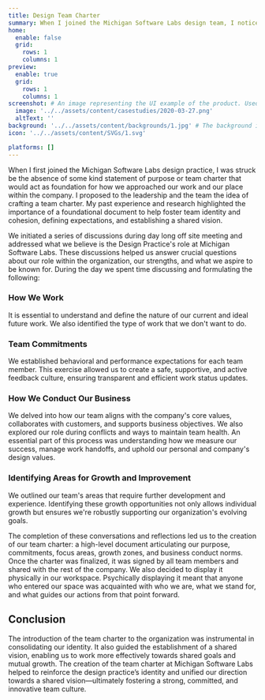 ```yaml
---
title: Design Team Charter
summary: When I joined the Michigan Software Labs design team, I noticed the lack of a team charter. I proposed creating one to establish a foundation for our work and team identity. Through off-site discussions, we defined our role, strengths, and aspirations. We outlined how we work, set team commitments, aligned with company values, and identified growth areas. This resulted in a high-level team charter, signed by all members and displayed in our workspace. The charter consolidated our identity, fostered a shared vision, and strengthened our team culture.
home:
  enable: false
  grid:
    rows: 1
    columns: 1
preview:
  enable: true
  grid:
    rows: 1
    columns: 1
screenshot: # An image representing the UI example of the product. Used in preview cards
  image: '../../assets/content/casestudies/2020-03-27.png'
  altText: ''
background: '../../assets/content/backgrounds/1.jpg' # The background image used for preview cards
icon: '../../assets/content/SVGs/1.svg'

platforms: []
---
```


When I first joined the Michigan Software Labs design practice, I was struck be the absence of some kind statement of purpose or team charter that would act as foundation for how we approached our work and our place within the company. I proposed to the leadership and the team the idea of crafting a team charter. My past experience and research highlighted the importance of a foundational document to help foster team identity and cohesion, defining expectations, and establishing a shared vision.

We initiated a series of discussions during day long off site meeting and addressed what we believe is the Design Practice's role at Michigan Software Labs. These discussions helped us answer crucial questions about our role within the organization, our strengths, and what we aspire to be known for. During the day we spent time discussing and formulating the following:

### How We Work

It is essential to understand and define the nature of our current and ideal future work. We also identified the type of work that we don't want to do.

### Team Commitments

We established behavioral and performance expectations for each team member. This exercise allowed us to create a safe, supportive, and active feedback culture, ensuring transparent and efficient work status updates.

### How We Conduct Our Business

We delved into how our team aligns with the company's core values, collaborates with customers, and supports business objectives. We also explored our role during conflicts and ways to maintain team health. An essential part of this process was understanding how we measure our success, manage work handoffs, and uphold our personal and company's design values.

### Identifying Areas for Growth and Improvement

We outlined our team's areas that require further development and experience. Identifying these growth opportunities not only allows individual growth but ensures we're robustly supporting our organization's evolving goals.

The completion of these conversations and reflections led us to the creation of our team charter: a high-level document articulating our purpose, commitments, focus areas, growth zones, and business conduct norms. Once the charter was finalized, it was signed by all team members and shared with the rest of the company. We also decided to display it physically in our workspace. Psychically displaying it meant that anyone who entered our space was acquainted with who we are, what we stand for, and what guides our actions from that point forward.

## Conclusion

The introduction of the team charter to the organization was instrumental in consolidating our identity. It also guided the establishment of a shared vision, enabling us to work more effectively towards shared goals and mutual growth. The creation of the team charter at Michigan Software Labs helped to reinforce the design practice’s identity and unified our direction towards a shared vision—ultimately fostering a strong, committed, and innovative team culture.

